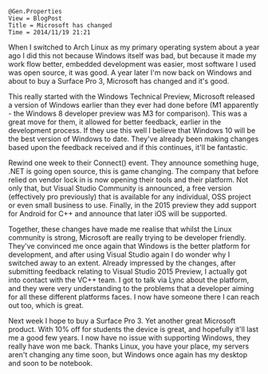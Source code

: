 ```
@Gen.Properties
View = BlogPost
Title = Microsoft has changed
Time = 2014/11/19 21:21
```

When I switched to Arch Linux as my primary operating system about a year ago I did this not because Windows itself was bad, but because it made my work flow better, embedded development was easier, most software I used was open source, it was good. A year later I'm now back on Windows and about to buy a Surface Pro 3, Microsoft has changed and it's good.
<!--more-->

This really started with the Windows Technical Preview, Microsoft released a version of Windows earlier than they ever had done before (M1 apparently - the Windows 8 developer preview was M3 for comparison). This was a great move for them, it allowed for better feedback, earlier in the development process. If they use this well I believe that Windows 10 will be the best version of Windows to date. They've already been making changes based upon the feedback received and if this continues, it'll be fantastic.

Rewind one week to their Connect() event. They announce something huge, .NET is going open source, this is game changing. The company that before relied on vendor lock in is now opening their tools and their platform. Not only that, but Visual Studio Community is announced, a free version (effectively pro previously) that is available for any individual, OSS project or even small business to use. Finally, in the 2015 preview they add support for Android for C++ and announce that later iOS will be supported.

Together, these changes have made me realise that whilst the Linux community is strong, Microsoft are really trying to be developer friendly. They've convinced me once again that Windows is the better platform for development, and after using Visual Studio again I do wonder why I switched away to an extent. Already impressed by the changes, after submitting feedback relating to Visual Studio 2015 Preview, I actually got into contact with the VC++ team. I got to talk via Lync about the platform, and they were very understanding to the problems that a developer aiming for all these different platforms faces. I now have someone there I can reach out too, which is great.

Next week I hope to buy a Surface Pro 3. Yet another great Microsoft product. With 10% off for students the device is great, and hopefully it'll last me a good few years. I now have no issue with supporting Windows, they really have won me back. Thanks Linux, you have your place, my servers aren't changing any time soon, but Windows once again has my desktop and soon to be notebook.
